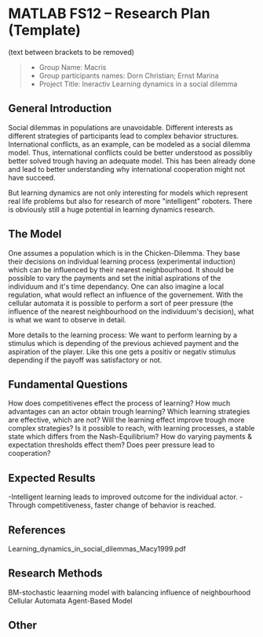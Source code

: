 # MATLAB FS12 – Research Plan (Template)
(text between brackets to be removed)

> * Group Name: Macris
> * Group participants names: Dorn Christian; Ernst Marina
> * Project Title: Ineractiv Learning dynamics in a social dilemma

## General Introduction


Social dilemmas in populations are unavoidable. Different interests as different strategies of participants lead
to complex behavior structures. International conflicts, as an example, can be modeled as a social dilemma model.
Thus, international conflicts could be better understood as possibliy better solved trough having an adequate model. 
This has been already done and lead to better understanding why international cooperation might not have succeed.

But learning dynamics are not only interesting for models which represent real life problems but also for research of 
more "intelligent" roboters. There is obviously still a huge potential in learning dynamics research.


## The Model

One assumes a population which is in the Chicken-Dilemma.
They base their decisions on individual learning process (experimental induction) which can be influenced by their nearest neighbourhood.
It should be possible to vary the payments and set the initial aspirations of the individuum and it's time dependancy. One can also imagine a local regulation, what would reflect an influence of the governement.
With the cellular automata it is possible to perform a sort of peer pressure (the influence of the nearest neighbourhood on the individuum's decision), what is what we want to observe in detail.

More details to the learning process:
We want to perform learning by a stimulus which is depending of the previous achieved payment and the aspiration of the player. Like this one gets a positiv or negativ stimulus depending if the payoff was satisfactory or not.


## Fundamental Questions

How does competitivenes effect the process of learning?
How much advantages can an actor obtain trough learning?
Which learning strategies are effective, which are not?
Will the learning effect improve trough more complex strategies?
Is it possible to reach, with learning processes, a stable state which differs from the Nash-Equilibrium? 
How do varying payments & expectation thresholds effect them?
Does peer pressure lead to cooperation?



## Expected Results

-Intelligent learning leads to improved outcome for the individual actor. 
-Through competitiveness, faster change of behavior is reached.


## References 

Learning_dynamics_in_social_dilemmas_Macy1999.pdf



## Research Methods

BM-stochastic leaarning model with balancing influence of neighbourhood
Cellular Automata
Agent-Based Model


## Other